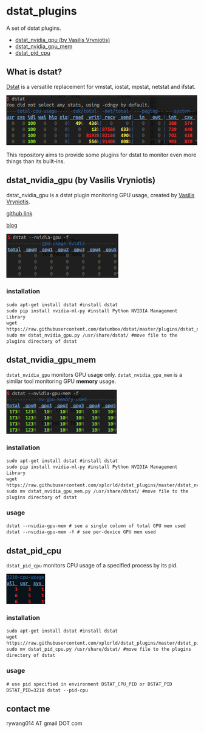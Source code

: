 # dstat_plugins

A set of dstat plugins.

- [dstat_nvidia_gpu (by Vasilis Vryniotis)](#dstatnvidiagpu-by-vasilis-vryniotis)
- [dstat_nvidia_gpu_mem](#dstatnvidiagpumem)
- [dstat_pid_cpu](#dstatpidcpu)

## What is dstat?

[Dstat](https://github.com/dagwieers/dstat) is a versatile replacement for vmstat, iostat, mpstat, netstat and ifstat.

![dstat](./dstat.png)

This repository aims to provide some plugins for dstat to monitor even more things than its built-ins.


## dstat_nvidia_gpu (by Vasilis Vryniotis)

dstat_nvidia_gpu is a dstat plugin monitoring GPU usage, created by [Vasilis Vryniotis](https://github.com/datumbox).

[github link](https://github.com/datumbox/dstat)

[blog](http://blog.datumbox.com/getting-the-gpu-usage-of-nvidia-cards-with-the-linux-dstat-tool/)

![dstat_nvidia_gpu](./dstat_nvidia_gpu.png)

### installation
```
sudo apt-get install dstat #install dstat
sudo pip install nvidia-ml-py #install Python NVIDIA Management Library
wget https://raw.githubusercontent.com/datumbox/dstat/master/plugins/dstat_nvidia_gpu.py
sudo mv dstat_nvidia_gpu.py /usr/share/dstat/ #move file to the plugins directory of dstat
```

## dstat_nvidia_gpu_mem

`dstat_nvidia_gpu` monitors GPU usage only. `dstat_nvidia_gpu_mem` is a similar tool monitoring GPU **memory** usage.

![dstat_nvidia_gpu_mem](./dstat_nvidia_gpu_mem.png)

### installation

```
sudo apt-get install dstat #install dstat
sudo pip install nvidia-ml-py #install Python NVIDIA Management Library
wget https://raw.githubusercontent.com/xplorld/dstat_plugins/master/dstat_nvidia_gpu_mem.py
sudo mv dstat_nvidia_gpu_mem.py /usr/share/dstat/ #move file to the plugins directory of dstat
```

### usage

```
dstat --nvidia-gpu-mem # see a single column of total GPU mem used
dstat --nvidia-gpu-mem -f # see per-device GPU mem used
```

## dstat_pid_cpu

`dstat_pid_cpu` monitors CPU usage of a specified process by its pid.


![dstat_pid_cpu](./dstat_pid_cpu.png)

### installation

```
sudo apt-get install dstat #install dstat
wget https://raw.githubusercontent.com/xplorld/dstat_plugins/master/dstat_pid_cpu.py
sudo mv dstat_pid_cpu.py /usr/share/dstat/ #move file to the plugins directory of dstat
```

### usage

```
# use pid specified in environment DSTAT_CPU_PID or DSTAT_PID
DSTAT_PID=3210 dstat --pid-cpu
```


## contact me
rywang014 AT gmail DOT com
